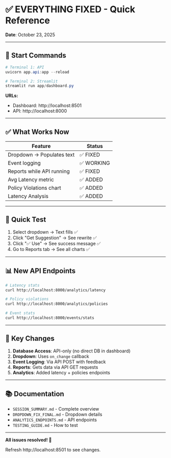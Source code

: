 # ✅ EVERYTHING FIXED - Quick Reference

**Date**: October 23, 2025

---

## 🚀 Start Commands

```powershell
# Terminal 1: API
uvicorn app.api:app --reload

# Terminal 2: Streamlit
streamlit run app/dashboard.py
```

**URLs:**
- Dashboard: http://localhost:8501
- API: http://localhost:8000

---

## ✅ What Works Now

| Feature | Status |
|---------|--------|
| Dropdown → Populates text | ✅ FIXED |
| Event logging | ✅ WORKING |
| Reports while API running | ✅ FIXED |
| Avg Latency metric | ✅ ADDED |
| Policy Violations chart | ✅ ADDED |
| Latency Analysis | ✅ ADDED |

---

## 🧪 Quick Test

1. Select dropdown → Text fills ✅
2. Click "Get Suggestion" → See rewrite ✅
3. Click "✅ Use" → See success message ✅
4. Go to Reports tab → See all charts ✅

---

## 📊 New API Endpoints

```bash
# Latency stats
curl http://localhost:8000/analytics/latency

# Policy violations
curl http://localhost:8000/analytics/policies

# Event stats
curl http://localhost:8000/events/stats
```

---

## 🎯 Key Changes

1. **Database Access**: API-only (no direct DB in dashboard)
2. **Dropdown**: Uses `on_change` callback
3. **Event Logging**: Via API POST with feedback
4. **Reports**: Gets data via API GET requests
5. **Analytics**: Added latency + policies endpoints

---

## 📚 Documentation

- `SESSION_SUMMARY.md` - Complete overview
- `DROPDOWN_FIX_FINAL.md` - Dropdown details
- `ANALYTICS_ENDPOINTS.md` - API endpoints
- `TESTING_GUIDE.md` - How to test

---

**All issues resolved! 🎉**

Refresh http://localhost:8501 to see changes.

